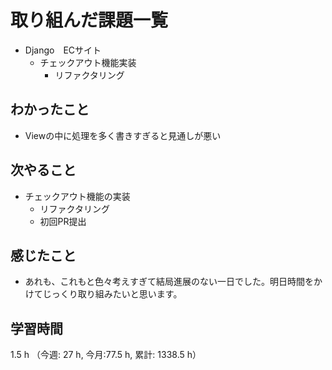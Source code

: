 # 取り組んだ課題一覧
- Django　ECサイト
    - チェックアウト機能実装
        - リファクタリング

## わかったこと
- Viewの中に処理を多く書きすぎると見通しが悪い
    
## 次やること
- チェックアウト機能の実装
    - リファクタリング
    - 初回PR提出

## 感じたこと
- あれも、これもと色々考えすぎて結局進展のない一日でした。明日時間をかけてじっくり取り組みたいと思います。

## 学習時間
1.5 h （今週: 27 h, 今月:77.5 h, 累計: 1338.5 h）